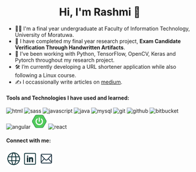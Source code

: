 <div align="center">
  
# Hi, I'm Rashmi 👋

</div>

- 👩‍🎓 I'm a final year undergraduate at Faculty of Information Technology, University of Moratuwa.
- 🔭 I have completed my final year research project, **Exam Candidate Verification Through Handwritten Artifacts**.
- 🌱 I’ve been working with Python, TensorFlow, OpenCV, Keras and Pytorch throughout my research project.
- 🛠️ I’m currently developing a URL shortener application while also following a Linux course.
- ✍️ I occassionally write articles on [medium](https://medium.com/@RashmiSandamini).

#### Tools and Technologies I have used and learned:

<p>
  <img src="https://cdn.jsdelivr.net/gh/devicons/devicon@latest/icons/html5/html5-original.svg" height="40" width="40" alt="html" />
  <img src="https://cdn.jsdelivr.net/gh/devicons/devicon@latest/icons/sass/sass-original.svg"  height="40" width="40" alt="sass"/>
  <img src="https://cdn.jsdelivr.net/gh/devicons/devicon@latest/icons/javascript/javascript-original.svg"  height="40" width="40" alt="javascript"/>
  <img src="https://cdn.jsdelivr.net/gh/devicons/devicon@latest/icons/java/java-original.svg"  height="40" width="40" alt="java"/>
  <img src="https://cdn.jsdelivr.net/gh/devicons/devicon@latest/icons/mysql/mysql-original-wordmark.svg"  height="40" width="40" alt="mysql"/>
  <img src="https://cdn.jsdelivr.net/gh/devicons/devicon@latest/icons/git/git-original.svg" height="40" width="40" alt="git" />
  <img src="https://cdn.jsdelivr.net/gh/devicons/devicon@latest/icons/github/github-original.svg" height="40" width="40" alt="github"/>
  <img src="https://cdn.jsdelivr.net/gh/devicons/devicon@latest/icons/bitbucket/bitbucket-original.svg" height="40" width="40" alt="bitbucket" />        
  <img src="https://cdn.jsdelivr.net/gh/devicons/devicon@latest/icons/angular/angular-original.svg" height="40" width="40" alt="angular"/>
  <img src="https://github.com/RashmiSandamini/RashmiSandamini/blob/main/spring_boot_icon.png" height="40" width="40" alt="springboot"/>
  <img src="https://cdn.jsdelivr.net/gh/devicons/devicon@latest/icons/react/react-original.svg" height="40" width="40" alt="react"/>
</p>

#### Connect with me:

<p align="left">
<a href="https://srashmi.com" target="blank"><img align="center" src="https://github.com/RashmiSandamini/RashmiSandamini/blob/main/website_icon.png" alt="https://srashmi.com" height="40" width="40"/></a>
<a href="https://www.linkedin.com/in/rashmisandamini" target="blank"><img align="center" src="https://github.com/RashmiSandamini/RashmiSandamini/blob/main/linkedin_icon.png" alt="www.linkedin.com/in/rashmisandamini" height="40" width="40"/></a>
<a href="mailto:rashmi20sandamini@gmail.com?" target="blank"><img align="center" src="https://github.com/RashmiSandamini/RashmiSandamini/blob/main/email_icon.png" alt="mailto:rashmi20sandamini@gmail.com?" height="45" width="40"/></a>
</p>
<br>  

